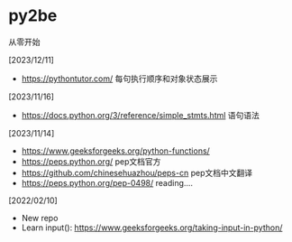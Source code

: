# py2be
从零开始

[2023/12/11]

- https://pythontutor.com/ 每句执行顺序和对象状态展示

[2023/11/16]

- https://docs.python.org/3/reference/simple_stmts.html 语句语法

[2023/11/14]

- https://www.geeksforgeeks.org/python-functions/
- https://peps.python.org/ pep文档官方
- https://github.com/chinesehuazhou/peps-cn pep文档中文翻译
- https://peps.python.org/pep-0498/ reading....

[2022/02/10] 

* New repo
* Learn input(): https://www.geeksforgeeks.org/taking-input-in-python/
